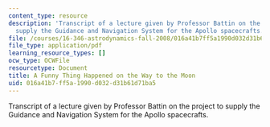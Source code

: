 ```yaml
---
content_type: resource
description: 'Transcript of a lecture given by Professor Battin on the project to
  supply the Guidance and Navigation System for the Apollo spacecrafts. '
file: /courses/16-346-astrodynamics-fall-2008/016a41b7ff5a1990d032d31b61d71ba5_MIT16-346F08.pdf
file_type: application/pdf
learning_resource_types: []
ocw_type: OCWFile
resourcetype: Document
title: A Funny Thing Happened on the Way to the Moon
uid: 016a41b7-ff5a-1990-d032-d31b61d71ba5
---
```

Transcript of a lecture given by Professor Battin on the project to supply the Guidance and Navigation System for the Apollo spacecrafts. 

